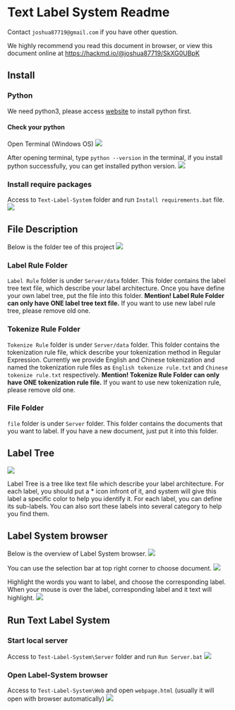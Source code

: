 # Text Label System Readme

Contact `joshua87719@gmail.com` if you have other question.

We highly recommend you read this document in browser, or view this document online at https://hackmd.io/@joshua87719/SkXG0UBpK

## Install
### Python
We need python3, please access [website](https://www.python.org/downloads/) to install python first.

#### Check your python
Open Terminal (Windows OS)
![](https://i.imgur.com/GgFsk5v.png)

After opening terminal, type `python --version` in the terminal, if you install python successfully, you can get installed python version.
![](https://i.imgur.com/p9aCSpp.png)

### Install require packages
Access to `Text-Label-System` folder and run `Install requirements.bat` file.
![](https://i.imgur.com/VzUssRg.png)


## File Description
Below is the folder tee of this project
![](https://i.imgur.com/7uSPfXx.png)

### Label Rule Folder
`Label Rule` folder is under `Server/data` folder. This folder contains the label tree text file, which describe your label architecture.
Once you have define your own label tree, put the file into this folder.
**Mention! Label Rule Folder can only have ONE label tree text file.** If you want to use new label rule tree, please remove old one.

### Tokenize Rule Folder
`Tokenize Rule` folder is under `Server/data` folder. This folder contains the tokenization rule file, whick describe your tokenization method in Regular Expression. Currently we provide English and Chinese tokenization and named the tokenization rule files as `English tokenize rule.txt` and `Chinese tokenize rule.txt` respectively.
**Mention! Tokenize Rule Folder can only have ONE tokenization rule file.** If you want to use new tokenization rule, please remove old one.

### File Folder
`file` folder is under `Server` folder. This folder contains the documents that you want to label. If you have a new document, just put it into this folder.

## Label Tree
![](https://i.imgur.com/7LZE61p.png)

Label Tree is a tree like text file which describe your label architecture.
For each label, you should put a * icon infront of it, and system will give this label a specific color to help you identify it.
For each label, you can define its sub-labels.
You can also sort these labels into several category to help you find them.

## Label System browser
Below is the overview of Label System browser.
![](https://i.imgur.com/PMcqGSe.png)

You can use the selection bar at top right corner to choose document.
![](https://i.imgur.com/Zvz7lqZ.png)

Highlight the words you want to label, and choose the corresponding label.
When your mouse is over the label, corresponding label and it text will highlight.
![](https://i.imgur.com/0M5tsHN.gif)




## Run Text Label System
### Start local server
Access to `Test-Label-System\Server` folder and run `Run Server.bat`
![](https://i.imgur.com/tWzXu74.png)


### Open Label-System browser
Access to `Test-Label-System\Web` and open `webpage.html` (usually it will open with browser automatically)
![](https://i.imgur.com/oRBc7pJ.png)
